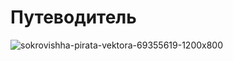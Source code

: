 # Путеводитель
![sokrovishha-pirata-vektora-69355619-1200x800](https://user-images.githubusercontent.com/74461517/219829743-d8a6a5d9-8cdb-44e9-aa68-7f7775bfb230.jpg)

